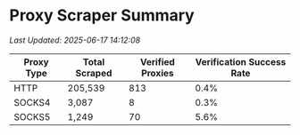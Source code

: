 # Proxy Scraper Summary

_Last Updated: 2025-06-17 14:12:08_

| Proxy Type | Total Scraped | Verified Proxies | Verification Success Rate |
|------------|--------------|------------------|--------------------------|
| HTTP | 205,539 | 813 | 0.4% |
| SOCKS4 | 3,087 | 8 | 0.3% |
| SOCKS5 | 1,249 | 70 | 5.6% |
